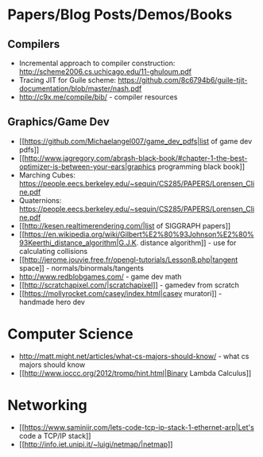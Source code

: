 # Papers/Blog Posts/Demos/Books

## Compilers
* Incremental approach to compiler construction: http://scheme2006.cs.uchicago.edu/11-ghuloum.pdf
* Tracing JIT for Guile scheme: https://github.com/8c6794b6/guile-tjit-documentation/blob/master/nash.pdf
* http://c9x.me/compile/bib/ - compiler resources

## Graphics/Game Dev
* [[https://github.com/Michaelangel007/game_dev_pdfs|list of game dev pdfs]]
* [[http://www.jagregory.com/abrash-black-book/#chapter-1-the-best-optimizer-is-between-your-ears|graphics programming black book]]
* Marching Cubes: https://people.eecs.berkeley.edu/~sequin/CS285/PAPERS/Lorensen_Cline.pdf
* Quaternions: https://people.eecs.berkeley.edu/~sequin/CS285/PAPERS/Lorensen_Cline.pdf
* [[http://kesen.realtimerendering.com/|list of SIGGRAPH papers]]
* [[https://en.wikipedia.org/wiki/Gilbert%E2%80%93Johnson%E2%80%93Keerthi_distance_algorithm|G.J.K. distance algorithm]] - use for calculating collisions
* [[http://jerome.jouvie.free.fr/opengl-tutorials/Lesson8.php|tangent space]] - normals/binormals/tangents
* http://www.redblobgames.com/ - game dev math
* [[http://scratchapixel.com/|scratchapixel]] - gamedev from scratch
* [[https://mollyrocket.com/casey/index.html|casey muratori]] - handmade hero dev

# Computer Science
* http://matt.might.net/articles/what-cs-majors-should-know/ - what cs majors should know
* [[http://www.ioccc.org/2012/tromp/hint.html|Binary Lambda Calculus]]

# Networking
* [[https://www.saminiir.com/lets-code-tcp-ip-stack-1-ethernet-arp|Let's code a TCP/IP stack]]
* [[http://info.iet.unipi.it/~luigi/netmap/|netmap]]
